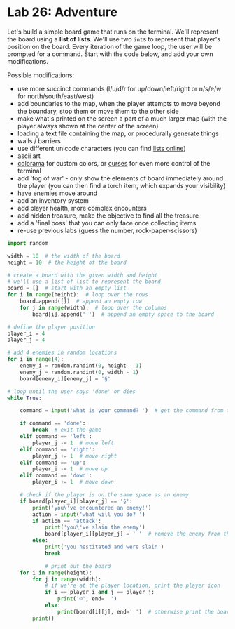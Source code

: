 
# Lab 26: Adventure

Let's build a simple board game that runs on the terminal. We'll represent the board using a **list of lists**. We'll use two `int`s to represent that player's position on the board. Every iteration of the game loop, the user will be prompted for a command. Start with the code below, and add your own modifications.

Possible modifications:
- use more succinct commands (l/u/d/r for up/down/left/right or n/s/e/w for north/south/east/west)
- add boundaries to the map, when the player attempts to move beyond the boundary, stop them or move them to the other side
- make what's printed on the screen a part of a much larger map (with the player always shown at the center of the screen)
- loading a text file containing the map, or procedurally generate things
- walls / barriers
- use different unicode characters (you can find [lists online](https://www.google.com/search?q=cool+unicode+characters&rlz=1C1CHBF_enUS773US773&oq=cool+unicode+chara&aqs=chrome.0.0j69i57j0l3.90708j1j1&sourceid=chrome&ie=UTF-8))
- ascii art
- [colorama](https://pypi.python.org/pypi/colorama) for custom colors, or [curses](https://docs.python.org/3/howto/curses.html) for even more control of the terminal
- add 'fog of war' - only show the elements of board immediately around the player (you can then find a torch item, which expands your visibility)
- have enemies move around
- add an inventory system
- add player health, more complex encounters
- add hidden treasure, make the objective to find all the treasure
- add a 'final boss' that you can only face once collecting items
- re-use previous labs (guess the number, rock-paper-scissors)


```python
import random

width = 10  # the width of the board
height = 10  # the height of the board

# create a board with the given width and height
# we'll use a list of list to represent the board
board = []  # start with an empty list
for i in range(height):  # loop over the rows
    board.append([])  # append an empty row
    for j in range(width):  # loop over the columns
        board[i].append(' ')  # append an empty space to the board

# define the player position
player_i = 4
player_j = 4

# add 4 enemies in random locations
for i in range(4):
    enemy_i = random.randint(0, height - 1)
    enemy_j = random.randint(0, width - 1)
    board[enemy_i][enemy_j] = '§'

# loop until the user says 'done' or dies
while True:

    command = input('what is your command? ')  # get the command from the user

    if command == 'done':
        break  # exit the game
    elif command == 'left':
        player_j -= 1  # move left
    elif command == 'right':
        player_j += 1  # move right
    elif command == 'up':
        player_i -= 1  # move up
    elif command == 'down':
        player_i += 1  # move down

    # check if the player is on the same space as an enemy
    if board[player_i][player_j] == '§':
        print('you\'ve encountered an enemy!')
        action = input('what will you do? ')
        if action == 'attack':
            print('you\'ve slain the enemy')
            board[player_i][player_j] = ' '  # remove the enemy from the board
        else:
            print('you hestitated and were slain')
            break

            # print out the board
    for i in range(height):
        for j in range(width):
            # if we're at the player location, print the player icon
            if i == player_i and j == player_j:
                print('☺', end=' ')
            else:
                print(board[i][j], end=' ')  # otherwise print the board square
        print()

```
